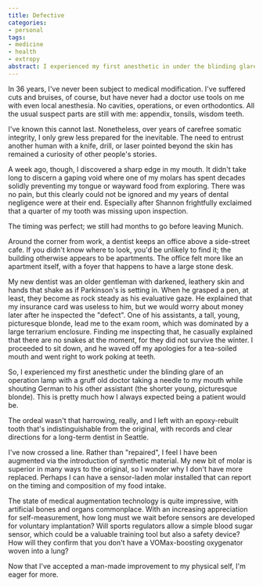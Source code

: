 ```yaml
---
title: Defective
categories:
- personal
tags:
- medicine
- health
- extropy
abstract: I experienced my first anesthetic in under the blinding glare of an operation lamp with a gruff old doctor taking a needle to my mouth while shouting German to his assistant.
---
```


In 36 years, I've never been subject to medical modification.  I've suffered cuts and bruises, of course, but have never had a doctor use tools on me with even local anesthesia.  No cavities, operations, or even orthodontics.  All the usual suspect parts are still with me: appendix, tonsils, wisdom teeth.

I've known this cannot last.  Nonetheless, over years of carefree somatic integrity, I only grew less prepared for the inevitable.  The need to entrust another human with a knife, drill, or laser pointed beyond the skin has remained a curiosity of other people's stories.

A week ago, though, I discovered a sharp edge in my mouth.  It didn't take long to discern a gaping void where one of my molars has spent decades solidly preventing my tongue or wayward food from exploring.  There was no pain, but this clearly could not be ignored and my years of dental negligence were at their end.  Especially after Shannon frightfully exclaimed that a quarter of my tooth was missing upon inspection.

The timing was perfect; we still had months to go before leaving Munich.

Around the corner from work, a dentist keeps an office above a side-street cafe.  If you didn't know where to look, you'd be unlikely to find it; the building otherwise appears to be apartments.  The office felt more like an apartment itself, with a foyer that happens to have a large stone desk.

My new dentist was an older gentleman with darkened, leathery skin and hands that shake as if Parkinson's is setting in.  When he grasped a pen, at least, they become as rock steady as his evaluative gaze.  He explained that my insurance card was useless to him, but we would worry about money later after he inspected the "defect".  One of his assistants, a tall, young, picturesque blonde, lead me to the exam room, which was dominated by a large terrarium enclosure.  Finding me inspecting that, he casually explained that there are no snakes at the moment, for they did not survive the winter.  I proceeded to sit down, and he waved off my apologies for a tea-soiled mouth and went right to work poking at teeth.

So, I experienced my first anesthetic under the blinding glare of an operation lamp with a gruff old doctor taking a needle to my mouth while shouting German to his other assistant (the shorter young, picturesque blonde).  This is pretty much how I always expected being a patient would be.

The ordeal wasn't that harrowing, really, and I left with an epoxy-rebuilt tooth that's indistinguishable from the original, with records and clear directions for a long-term dentist in Seattle.

I've now crossed a line.  Rather than "repaired", I feel I have been augmented via the introduction of synthetic material.  My new bit of molar is superior in many ways to the original, so I wonder why I don't have more replaced.  Perhaps I can have a sensor-laden molar installed that can report on the timing and composition of my food intake.

The state of medical augmentation technology is quite impressive, with artificial bones and organs commonplace.  With an increasing appreciation for self-measurement, how long must we wait before sensors are developed for voluntary implantation?  Will sports regulators allow a simple blood sugar sensor, which could be a valuable training tool but also a safety device?  How will they confirm that you don't have a VOMax-boosting oxygenator woven into a lung?    

Now that I've accepted a man-made improvement to my physical self, I'm eager for more.

